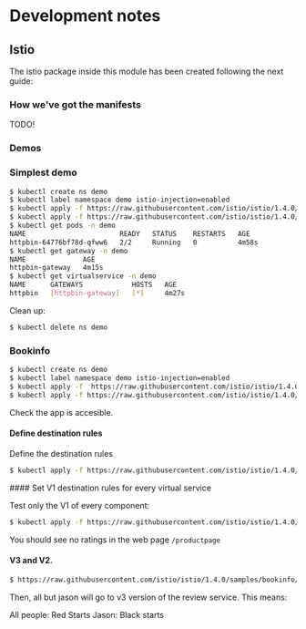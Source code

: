# Development notes

## Istio

The istio package inside this module has been created following the next guide:

### How we've got the manifests

TODO!

### Demos

### Simplest demo

```bash
$ kubectl create ns demo
$ kubectl label namespace demo istio-injection=enabled
$ kubectl apply -f https://raw.githubusercontent.com/istio/istio/1.4.0/samples/httpbin/httpbin.yaml -n demo
$ kubectl apply -f https://raw.githubusercontent.com/istio/istio/1.4.0/samples/httpbin/httpbin-gateway.yaml -n demo
$ kubectl get pods -n demo
NAME                       READY   STATUS    RESTARTS   AGE
httpbin-64776bf78d-qfww6   2/2     Running   0          4m58s
$ kubectl get gateway -n demo
NAME              AGE
httpbin-gateway   4m15s
$ kubectl get virtualservice -n demo
NAME      GATEWAYS            HOSTS   AGE
httpbin   [httpbin-gateway]   [*]     4m27s
```

Clean up:

```bash
$ kubectl delete ns demo
```

### Bookinfo

```bash
$ kubectl create ns demo
$ kubectl label namespace demo istio-injection=enabled
$ kubectl apply -f  https://raw.githubusercontent.com/istio/istio/1.4.0/samples/bookinfo/platform/kube/bookinfo.yaml -n demo
$ kubectl apply -f https://raw.githubusercontent.com/istio/istio/1.4.0/samples/bookinfo/networking/bookinfo-gateway.yaml -n demo
```

Check the app is accesible.

#### Define destination rules

Define the destination rules

```bash
$ kubectl apply -f https://raw.githubusercontent.com/istio/istio/1.4.0/samples/bookinfo/networking/destination-rule-all.yaml -n demo
```

#### Set V1 destination rules for every virtual service 

Test only the V1 of every component:

```bash
$ kubectl apply -f https://raw.githubusercontent.com/istio/istio/1.4.0/samples/bookinfo/networking/virtual-service-all-v1.yaml -n demo
```

You should see no ratings in the web page `/productpage`

#### V3 and V2. 

```bash
$ https://raw.githubusercontent.com/istio/istio/1.4.0/samples/bookinfo/networking/virtual-service-reviews-jason-v2-v3.yaml -n demo
```

Then, all but jason will go to v3 version of the review service. This means:

All people: Red Starts
Jason: Black starts


